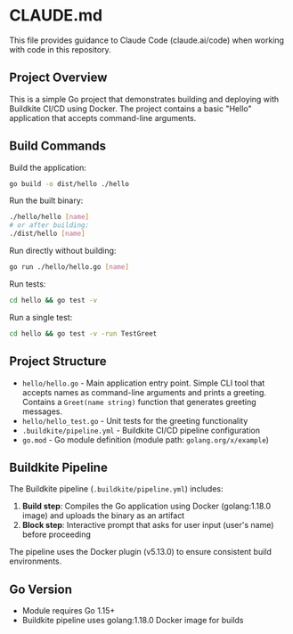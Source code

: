 # CLAUDE.md

This file provides guidance to Claude Code (claude.ai/code) when working with code in this repository.

## Project Overview

This is a simple Go project that demonstrates building and deploying with Buildkite CI/CD using Docker. The project contains a basic "Hello" application that accepts command-line arguments.

## Build Commands

Build the application:
```bash
go build -o dist/hello ./hello
```

Run the built binary:
```bash
./hello/hello [name]
# or after building:
./dist/hello [name]
```

Run directly without building:
```bash
go run ./hello/hello.go [name]
```

Run tests:
```bash
cd hello && go test -v
```

Run a single test:
```bash
cd hello && go test -v -run TestGreet
```

## Project Structure

- `hello/hello.go` - Main application entry point. Simple CLI tool that accepts names as command-line arguments and prints a greeting. Contains a `Greet(name string)` function that generates greeting messages.
- `hello/hello_test.go` - Unit tests for the greeting functionality
- `.buildkite/pipeline.yml` - Buildkite CI/CD pipeline configuration
- `go.mod` - Go module definition (module path: `golang.org/x/example`)

## Buildkite Pipeline

The Buildkite pipeline (`.buildkite/pipeline.yml`) includes:

1. **Build step**: Compiles the Go application using Docker (golang:1.18.0 image) and uploads the binary as an artifact
2. **Block step**: Interactive prompt that asks for user input (user's name) before proceeding

The pipeline uses the Docker plugin (v5.13.0) to ensure consistent build environments.

## Go Version

- Module requires Go 1.15+
- Buildkite pipeline uses golang:1.18.0 Docker image for builds
